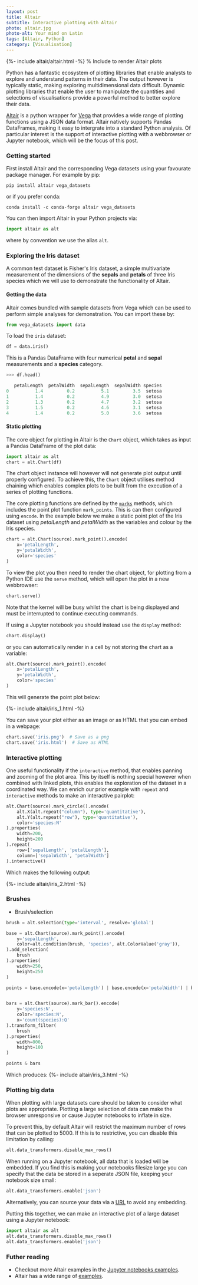 ```yaml
---
layout: post
title: Altair
subtitle: Interactive plotting with Altair
photo: altair.jpg
photo-alt: Your mind on Latin
tags: [Altair, Python]
category: [Visualisation]
---
```


{%- include altair/altair.html -%}  % Include to render Altair plots

Python has a fantastic ecosystem of plotting libraries that enable analysts to explore and understand patterns in their data. The output however is typically static, making exploring multidimensional data difficult. Dynamic plotting libraries that enable the user to manipulate the quantities and selections of visualisations provide a powerful method to better explore their data.

[Altair](https://altair-viz.github.io/) is a python wrapper for [Vega](https://vega.github.io/vega/) that provides a wide range of plotting functions using a JSON data format. Altair natively supports Pandas DataFrames, making it easy to intergrate into a standard Python analysis. Of particular interest is the support of interactive plotting with a webbrowser or Jupyter notebook, which will be the focus of this post.

### Getting started

First install Altair and the corresponding Vega datasets using your favourate package manager. For example by pip:
```
pip install altair vega_datasets
```

or if you prefer conda:
```
conda install -c conda-forge altair vega_datasets
```

You can then import Altair in your Python projects via:

```python
import altair as alt
```
where by convention we use the alias `alt`.



### Exploring the Iris dataset

A common test dataset is Fisher's Iris dataset, a simple multivariate measurement of the dimensions of the **sepals** and **petals** of three Iris species which we will use to demonstrate the functionality of Altair.


#### Getting the data

 Altair comes bundled with sample datasets from Vega which can be used to perform simple analyses for demonstration. You can import these by:
  ``` python
 from vega_datasets import data
 ```

To load the `iris` dataset:
```python 
df = data.iris()
```

This is a Pandas DataFrame with four numerical **petal** and **sepal** measurements and a **species** category.
```python
>>> df.head()

   petalLength  petalWidth  sepalLength  sepalWidth species
0          1.4         0.2          5.1         3.5  setosa
1          1.4         0.2          4.9         3.0  setosa
2          1.3         0.2          4.7         3.2  setosa
3          1.5         0.2          4.6         3.1  setosa
4          1.4         0.2          5.0         3.6  setosa
```


#### Static plotting

The core object for plotting in Altair is the `Chart` object, which takes as input a Pandas DataFrame of the plot data:

```python
import altair as alt
chart = alt.Chart(df)
```

The chart object instance will however will not generate plot output until properly configured. To achieve this, the `Chart` object utilises method chaining which enables complex plots to be built from the execution of a series of plotting functions. 

The core plotting functions are defined by the [`marks`](https://altair-viz.github.io/user_guide/marks.html) methods, which includes the point plot function `mark_points`. This is can then configured using `encode`. In the example below we make a static point plot of the Iris dataset using *petalLength* and *petalWidth* as the variables and colour by the Iris species.
```python 
chart = alt.Chart(source).mark_point().encode(
    x='petalLength',
    y='petalWidth',
    color='species'
)
```

To view the plot you then need to render the chart object, for plotting from a Python IDE use the `serve` method, which will open the plot in a new webbrowser:
```python 
chart.serve()
```
Note that the kernel will be busy whilst the chart is being displayed and must be interrupted to continue executing commands.

If using a Jupyter notebook you should instead use the `display` method:
```python 
chart.display()
```
or you can automatically render in a cell by not storing the chart as a variable: 
```python 
alt.Chart(source).mark_point().encode(
    x='petalLength',
    y='petalWidth',
    color='species'
)
```

This will generate the point plot below:

{%- include altair/iris_1.html -%}

You can save your plot either as an image or as HTML that you can embed in a webpage:
```python
chart.save('iris.png')  # Save as a png
chart.save('iris.html')  # Save as HTML
```



### Interactive plotting

One useful functionality if the `interactive` method, that enables panning and zooming of the plot area. This by itself is nothing special however when combined with linked plots, this enables the exploration of the dataset in a coordinated way. We can enrich our prior example with `repeat` and `interactive` methods to make an interactive pairplot:

```python
alt.Chart(source).mark_circle().encode(
    alt.X(alt.repeat("column"), type='quantitative'),
    alt.Y(alt.repeat("row"), type='quantitative'),
    color='species:N'
).properties(
    width=200,
    height=200
).repeat(
    row=['sepalLength', 'petalLength'],
    column=['sepalWidth', 'petalWidth']
).interactive()
```

Which makes the following output:

{%- include altair/iris_2.html -%}




### Brushes


- Brush/selection


```python
brush = alt.selection(type='interval', resolve='global')

base = alt.Chart(source).mark_point().encode(
    y='sepalLength',
    color=alt.condition(brush, 'species', alt.ColorValue('gray')),
).add_selection(
    brush
).properties(
    width=250,
    height=250
)

points = base.encode(x='petalLength') | base.encode(x='petalWidth') | base.encode(x='sepalWidth') 


bars = alt.Chart(source).mark_bar().encode(
    y='species:N',
    color='species:N',
    x='count(species):Q'
).transform_filter(
    brush
).properties(
    width=800,
    height=100
)

points & bars
```

Which produces:
{%- include altair/iris_3.html -%}


### Plotting big data

When plotting with large datasets care should be taken to consider what plots are appropriate. Plotting a large selection of data can make the browser unresponsive or cause Jupyter notebooks to inflate in size. 

To prevent this, by default Altair will restrict the maximum number of rows that can be plotted to 5000. If this is to restrictive, you can disable this limitation by calling:

```python
alt.data_transformers.disable_max_rows()
```

When running on a Jupyter notebook, all data that is loaded will be embedded. If you find this is making your notebooks filesize large you can specify that the data be stored in a seperate JSON file, keeping your notebook size small:

```python
alt.data_transformers.enable('json') 
```

Alternatively, you can source your data via a [URL](https://altair-viz.github.io/user_guide/faq.html#passing-data-by-url) to avoid any embedding.


Putting this together, we can make an interactive plot of a large dataset using a Jupyter notebook:

```python
import altair as alt
alt.data_transformers.disable_max_rows()
alt.data_transformers.enable('json') 
```

### Futher reading

- Checkout more Altair examples in the [Jupyter notebooks examples](https://nbviewer.jupyter.org/github/catana-research/JupyterNotebooks/blob/master/Visualisation/Altair.ipynb).
- Altair has a wide range of [examples](https://altair-viz.github.io/gallery/index.html).

